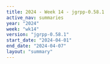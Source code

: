 ```yaml
---
title: 2024 - Week 14 - jgrpp-0.58.1
active_nav: summaries
year: "2024"
week: "wk14"
version: "jgrpp-0.58.1"
start_date: "2024-04-01"
end_date: "2024-04-07"
layout: "summary"
---
```


